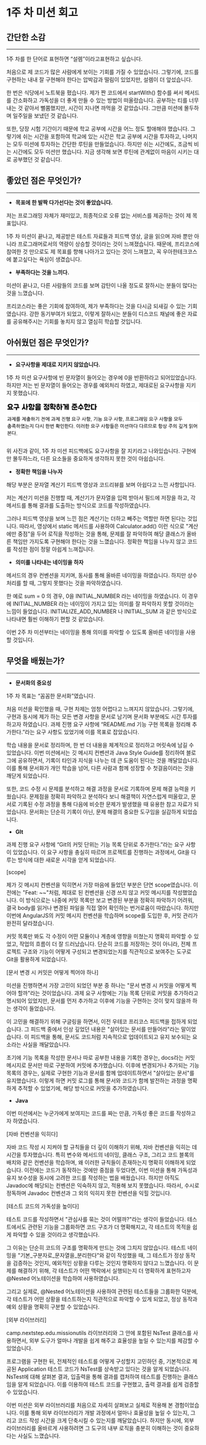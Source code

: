 # 1주 차 미션 회고

## 간단한 소감

---
1주 차를 한 단어로 표현하면 “설렘”이라고표현하고 싶습니다.

처음으로 제 코드가 많은 사람에게 보이는 기회를 가질 수 있었습니다.  그렇기에, 코드를 구현하는 내내 잘 구현해야 한다는 압박감과 떨림이 있었지만, 설렘이 더 앞섰습니다.

한 번은 식당에서 노트북을 폈습니다. 제가 짠 코드에서 startWith() 함수를 써서 메서드를 간소화하고 가독성을 더 좋게 만들 수 있는 방법이 떠올랐습니다. 공부하는 티를 너무 내는 것 같아서 뻘쭘했지만, 시간이 지나면 까먹을 것 같았습니다. 그만큼 미션에 몰두하며 일주일을 보냈던 것 같습니다.

또한, 당장 시험 기간이기 때문에 학교 공부에 시간을 어느 정도 할애해야 했습니다. 그렇기에 쉬는 시간을 포함하여 학교에 있는 시간은 학교 공부에 시간을 투자하고, 나머지는 모두 미션에 투자하는 간단한 루틴을 만들었습니다. 하지만 쉬는 시간에도, 조금씩 비는 시간에도 모두 미션만 했습니다. 지금 생각해 보면 루틴에 관계없이 마음이 시키는 대로 공부했던 것 같습니다.



## 좋았던 점은 무엇인가?

---
* **목표에 한 발짝 다가선다는 것이 좋았습니다.**

저는 프로그래밍 자체가 재미있고, 최종적으로 오류 없는 서비스를 제공하는 것이 제 목표입니다.

1주 차 미션이 끝나고, 제공받은 테스트 자료들과 피드백 영상, 글을 읽으며 자바 뿐만 아니라 프로그래머로서의 역량이 상승할 것이라는 것이 느껴졌습니다. 
때문에, 프리코스에 참여한 것 만으로도 제 목표를 향해 나아가고 있다는 것이 느껴졌고, 꼭 우아한테크코스에 붙고싶다는 욕심이 생겼습니다.

* **부족하다는 것을 느끼다.**

미션이 끝나고, 다른 사람들의 코드를 보며 감탄이 나올 정도로 잘하시는 분들이 많다는 것을 느꼈습니다.

프리코스라는 좋은 기회에 참여하여, 제가 부족하다는 것을 다시금 되새길 수 있는 기회였습니다.
강한 동기부여가 되었고, 이렇게 잘하시는 분들이 디스코드 채널에 좋은 자료를 공유해주시는 기회를 놓치지 않고 열심히 학습할 것입니다.

## 아쉬웠던 점은 무엇인가?

---
* **요구사항을 제대로 지키지 않았습니다.**

1주 차 미션 요구사항에 빈 문자열이 들어오는 경우에 0을 반환하라고 되어있었습니다.
하지만 저는 빈 문자열이 들어오는 경우를 예외처리 하였고, 제대로된 요구사항을 지키지 못했습니다.

![img.png](image/1주차요구사항피드백.png)

위 사진과 같이, 1주 차 미션 피드백에도 요구사항을 잘 지키라고 나와있습니다.
구현에만 몰두하느라, 다른 요소들을 중요하게 생각하지 못한 것이 아쉽습니다. 

* **정확한 책임을 나누자**

해당 부분은 문자열 계산기 피드백 영상과 코드리뷰를 보며 아쉽다고 느낀 사항입니다.

저는 계산기 미션을 진행할 때, 계산기가 문자열을 입력 받아서 필드에 저장을 하고, 각 메서드를 통해 결과를 도출하는 방식으로 코드를 작성하였습니다.

그러나 피드백 영상을 보며 느낀 점은 계산기는 더하고 빼주는 역할만 하면 된다는 것입니다. 
따라서, 영상에서 static 메서드를 사용하여 Calculator.add() 이런 식으로 "계산에만 중점"을 두어 로직을 작성하는 것을 통해, 문제를 잘 파악하여 해당 클래스가 올바른 책임만 가지도록 구현해야 한다는 것을 느꼈습니다.
정확한 책임을 나누지 않고 코드를 작성한 점이 정말 아쉽게 느껴집니다.

* **의미를 나타내는 네이밍을 하자**

메서드의 경우 컨벤션을 지키며, 동사를 통해 올바른 네이밍을 하였습니다. 하지만 상수 처리를 할 때, 그렇지 못했다는 것을 파악하였습니다.

한 예로 sum = 0 의 경우, 0을 INITIAL_NUMBER 라는 네이밍을 하였습니다. 이 경우에 INITIAL_NUMBER 라는 네이밍이 가지고 있는 의미를 잘 파악하지 못할 것이라는 느낌이 들었습니다.
INITIALIZE_ADD_NUMBER 나 INITIAL_SUM 과 같은 방식으로 나타내면 훨씬 이해하기 편할 것 같았습니다.

이번 2주 차 미션부터는 네이밍을 통해 의미를 파악할 수 있도록 올바른 네이밍을 사용할 것입니다.


## 무엇을 배웠는가?

---
* **문서화의 중요성**

1주 차 목표는 “꼼꼼한 문서화”였습니다.

처음 미션을 확인했을 때, 구현 차제는 엄청 어렵다고 느껴지지 않았습니다. 그렇기에, 구현과 동시에 제가 하는 모든 변경 사항을 문서로 남기며 문서화 부분에도 시간 투자를 하고자 하였습니다. 과제 진행 요구 사항에 “README.md 기능 구현 목록을 정리해 추가한다.”라는 요구 사항도 있었기에 이를 목표로 잡았습니다.

학습 내용을 문서로 정리하며, 한 번 더 내용을 체계적으로 정리하고 머릿속에 남길 수 있었습니다. 이번 미션에서는 깃 메시지 컨벤션과 Java Style Guide를 정리하여 블로그에 공유하면서, 기록이 타인과 지식을 나누는 데 큰 도움이 된다는 것을 깨달았습니다. 이를 통해 문서화가 개인 학습을 넘어, 다른 사람과 함께 성장할 수 첫걸음이라는 것을 깨닫게 되었습니다.

또한, 코드 수정 시 문제를 분석하고 해결 과정을 문서로 기록하며 문제 해결 능력을 키웠습니다. 문제점을 정확히 파악하고 분석하다 보니 해결책이 자연스럽게 떠올랐고, 문서로 기록된 수정 과정을 통해 다음에 비슷한 문제가 발생했을 때 유용한 참고 자료가 되었습니다. 문서화는 단순히 기록이 아닌, 문제 해결의 중요한 도구임을 실감하게 되었습니다.

* **GIt**

과제 진행 요구 사항에 “Git의 커밋 단위는 기능 목록 단위로 추가한다.”라는 요구 사항이 있었습니다.  이 요구 사항을 충실히 따르며 프로젝트를 진행하는 과정에서, Git을 다루는 방식에 대한 새로운 시각을 얻게 되었습니다.

[scope]

제가 깃 메시지 컨벤션을 익히면서 가장 마음에 들었던 부분은 단연 scope였습니다. 이전에는 "Feat: ~~"처럼, 제대로 된 컨벤션을 신경 쓰지 않고 커밋 메시지를 작성했었습니다. 이 방식으로는 나중에 커밋 목록만 보고 변경된 부분을 정확히 파악하기 어려워, 결국 body를 읽거나 변경된 파일을 직접 열어 확인하는 번거로움이 따랐습니다. 하지만 이번에 AngularJS의 커밋 메시지 컨벤션을 학습하며 scope를 도입한 후, 커밋 관리가 완전히 달라졌습니다.

커밋 목록만 봐도 각 수정이 어떤 모듈이나 계층에 영향을 미쳤는지 명확히 파악할 수 있었고, 작업의 흐름이 더 잘 드러났습니다. 단순히 코드를 저장하는 것이 아니라, 전체 프로젝트 구조와 기능이 어떻게 구성되고 변경되었는지를 직관적으로 보여주는 도구로 Git을 활용하게 되었습니다.

[문서 변경 시 커밋은 어떻게 찍어야 하나]

미션을 진행하면서 가장 고민이 되었던 부분 중 하나는 "문서 변경 시 커밋을 어떻게 찍어야 할까"라는 것이었습니다. 과제 요구 사항에는 기능 목록 단위로 커밋을 추가하라고 명시되어 있었지만, 문서를 먼저 추가하고 이후에 기능을 구현하는 것이 맞지 않을까 하는 생각이 들었습니다.

이 고민을 해결하기 위해 구글링을 하면서, 이전 우테코 프리코스 피드백을 접하게 되었습니다. 그 피드백 중에서 인상 깊었던 내용은 "살아있는 문서를 만들어라"라는 말이었습니다. 이 피드백을 통해, 문서도 코드처럼 지속적으로 업데이트되고 유지 보수되는 요소라는 사실을  깨달았습니다.

초기에 기능 목록을 작성한 문서나 따로 공부한 내용을 기록한 경우는, docs라는 커밋 메시지로 문서만 따로 구분하여 커밋에 추가했습니다. 이후에 변경되거나 추가되는 기능 목록의 경우는, 실제로 구현한 기능과 문서를 함께 업데이트하면서 "살아있는 문서"를 유지했습니다. 이렇게 하면 커밋 로그를 통해 문서와 코드가 함께 발전하는 과정을 명확하게 추적할 수 있었기에, 해당 방식으로 커밋을 추가하였습니다.

* **Java**

이번 미션에서는 누군가에게 보여지는 코드를 짜는 만큼, 가독성 좋은 코드를 작성하고자 하였습니다.

[자바 컨벤션을 익히다]

자바 코드 작성 시 지켜야 할 규칙들을 더 깊이 이해하기 위해, 자바 컨벤션을 익히는 데 시간을 투자했습니다. 특히 변수와 메서드의 네이밍, 클래스 구조, 그리고 코드 블록의 배치와 같은 컨벤션을 학습하며, 왜 이러한 규칙들이 존재하는지 명확히 이해하게 되었습니다. 이전에는 코드가 동작하는 것에만 중점을 두었다면, 이번 미션을 통해 가독성과 유지 보수성을 동시에 고려한 코드를 작성하는 법을 배웠습니다. 하지만 아직도 Javadoc에 해당되는 컨벤션은 익숙하지 않고, 적용해 보지 못했습니다. 따라서, 수시로 정독하며 Javadoc 컨벤션과 그 외의 익히지 못한 컨벤션을 익힐 것입니다.

[테스트 코드의 가독성을 높이다]

테스트 코드를 작성하면서 "관심사를 묶는 것이 어떨까?"라는 생각이 들었습니다. 테스트에서도 관련된 기능을 그룹화하면 코드 구조가 더 명확해지고, 각 테스트의 목적을 쉽게 파악할 수 있을 것이라고 생각했습니다.

그 이유는 단순히 코드의 구조를 명확하게 만드는 것에 그치지 않았습니다. 테스트 네이밍을 "기본_구분자로_문자열을_분리한다"와 같이 작성했을 때, 그 테스트가 정상 동작을 검증하는 것인지, 예외적인 상황을 다루는 것인지 명확하지 않다고 느꼈습니다. 이 문제를 해결하기 위해, 각 테스트가 어떤 맥락에서 실행되는지 더 명확하게 표현하고자 @Nested 어노테이션을 학습하여 사용하였습니다.

그리고 실제로, @Nested 어노테이션을 사용하여 관련된 테스트들을 그룹화한 덕분에, 각 테스트가 어떤 상황을 테스트하는지 직관적으로 파악할 수 있게 되었고, 정상 동작과 예외 상황을 명확히 구분할 수 있었습니다.

[외부 라이브러리]

camp.nextstep.edu.missionutils 라이브러리와 그 안에 포함된 NsTest 클래스를 사용하면서, 외부 도구가 얼마나 개발을 쉽게 해주고 효율성을 높일 수 있는지를 체감할 수 있었습니다.

프로그램을 구현한 뒤, 전체적인 테스트를 어떻게 구성할지 고민하던 중, 기본적으로 제공된 Application 테스트 코드가 NsTest를 상속받고 있다는 것을 알게 되었습니다. NsTest에 대해 살펴본 결과, 입출력을 통해 결과를 캡처하여 테스트를 진행하는 클래스임을 알게 되었습니다. 이를 이용하여 테스트 코드를 구현했고, 출력 결과를 쉽게 검증할 수 있었습니다.

이번 미션은 외부 라이브러리를 처음으로 자세히 살펴보고 실제로 적용해 본 경험이었습니다. 이를 통해 외부 라이브러리가 개발 과정에서 얼마나 효율성을 높일 수 있는지, 그리고 코드 작성 시간을 크게 단축시킬 수 있는지를 깨달았습니다. 하지만 동시에, 외부 라이브러리를 올바르게 사용하려면 그 도구의 내부 로직을 충분히 이해하는 것이 중요하다는 사실도 느꼈습니다.
